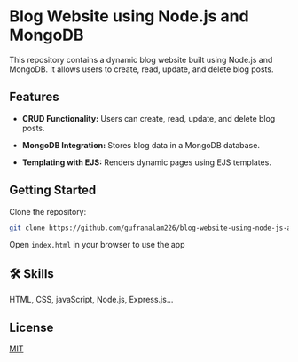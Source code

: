 
# Blog Website using Node.js and MongoDB

This repository contains a dynamic blog website built using Node.js and MongoDB. It allows users to create, read, update, and delete blog posts.



## Features

- **CRUD Functionality:** Users can create, read, update, and delete blog posts.

- **MongoDB Integration:** Stores blog data in a MongoDB database.

- **Templating with EJS:** Renders dynamic pages using EJS templates.


## Getting Started

Clone the repository:

```bash
git clone https://github.com/gufranalam226/blog-website-using-node-js-and-mongodb.git
```

Open `index.html` in your browser to use the app
## 🛠 Skills
HTML, CSS, javaScript, Node.js, Express.js...


## License

[MIT](https://choosealicense.com/licenses/mit/)

